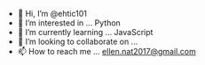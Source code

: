 - 👋 Hi, I’m @ehtic101
- 👀 I’m interested in ... Python
- 🌱 I’m currently learning ... JavaScript
- 💞️ I’m looking to collaborate on ... 
- 📫 How to reach me ... ellen.nat2017@gmail.com

<!---
ehtic101/ehtic101 is a ✨ special ✨ repository because its `README.md` (this file) appears on your GitHub profile.
You can click the Preview link to take a look at your changes.
--->
